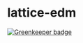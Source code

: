 # lattice-edm

[![Greenkeeper badge](https://badges.greenkeeper.io/openlattice/lattice-edm.svg)](https://greenkeeper.io/)